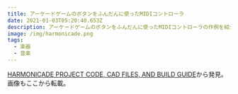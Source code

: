 ```yaml
---
title: アーケードゲームのボタンをふんだんに使ったMIDIコントローラ
date: 2021-01-03T05:20:40.653Z
description: アーケードゲームのボタンをふんだんに使ったMIDIコントローラの作例を紹介します。
image: /img/harmonicade.png
tags:
  - 楽器
  - 音楽
---
```

[HARMONICADE PROJECT CODE, CAD FILES, AND BUILD GUIDE](https://www.koopinstruments.com/instrument-projects/harmonicade)から発見。画像もここから転載。

